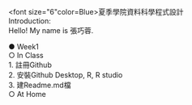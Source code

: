 <font size="6"color=Blue>夏季學院資料科學程式設計</font><br>
Introduction:<br>
Hello! My name is 張巧蓉.<p>
● Week1<br>
  ○ In Class<br>
    1. 註冊Github<br>
    2. 安裝Github Desktop, R, R studio<br>
    3. 建Readme.md檔<br>
  ○ At Home<br>
